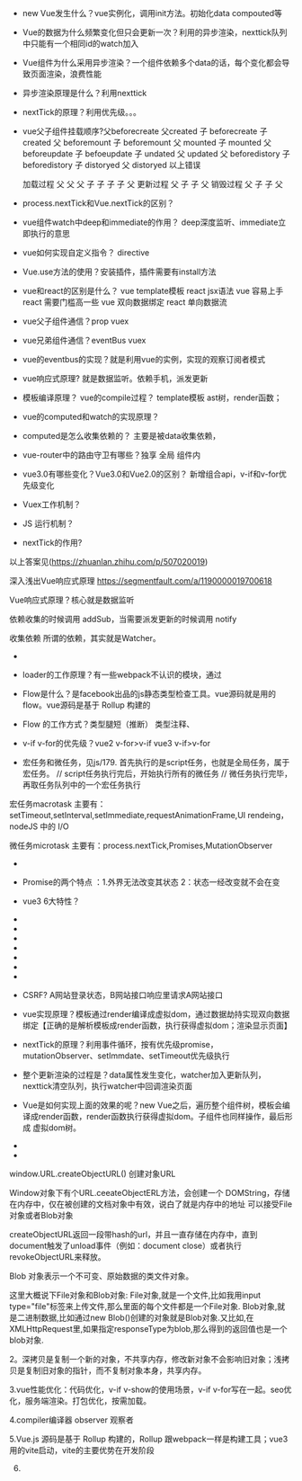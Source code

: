 * new Vue发生什么？vue实例化，调用init方法。初始化data compouted等

* Vue的数据为什么频繁变化但只会更新一次？利用的异步渲染，nexttick队列中只能有一个相同id的watch加入

* Vue组件为什么采用异步渲染？一个组件依赖多个data的话，每个变化都会导致页面渲染，浪费性能

* 异步渲染原理是什么？利用nexttick

* nextTick的原理？利用优先级。。。

* vue父子组件挂载顺序?父beforecreate 父created 子 beforecreate 子 created 父 beforemount 子 beforemount 父 mounted 子 mounted 父 beforeupdate 子 befoeupdate 子 undated 父 updated 父 beforedistory 子 beforedistory 子 distoryed 父 distoryed
以上错误

    加载过程 父 父 父 子 子 子 子 父
    更新过程 父 子 子 父
    销毁过程 父 子 子 父 


* process.nextTick和Vue.nextTick的区别？

* vue组件watch中deep和immediate的作用？
    deep深度监听、immediate立即执行的意思

* vue如何实现自定义指令？
    directive

* Vue.use方法的使用？安装插件，插件需要有install方法

* vue和react的区别是什么？
    vue template模板 react jsx语法
    vue 容易上手 react 需要门槛高一些
    vue 双向数据绑定 react 单向数据流


* vue父子组件通信？prop vuex

* vue兄弟组件通信？eventBus vuex

* vue的eventbus的实现？就是利用vue的实例，实现的观察订阅者模式

* vue响应式原理? 就是数据监听。依赖手机，派发更新

* 模板编译原理？ vue的compile过程？ template模板 ast树，render函数；

* vue的computed和watch的实现原理？

* computed是怎么收集依赖的？ 主要是被data收集依赖，

* vue-router中的路由守卫有哪些？独享 全局 组件内

* vue3.0有哪些变化？Vue3.0和Vue2.0的区别？ 新增组合api，v-if和v-for优先级变化

* Vuex工作机制？

* JS 运⾏机制？

* nextTick的作用?



以上答案见(https://zhuanlan.zhihu.com/p/507020019)



深入浅出Vue响应式原理 https://segmentfault.com/a/1190000019700618

Vue响应式原理？核心就是数据监听



依赖收集的时候调用 addSub，当需要派发更新的时候调用 notify

收集依赖 所谓的依赖，其实就是Watcher。

* 

* loader的工作原理？有一些webpack不认识的模块，通过

* Flow是什么？是facebook出品的js静态类型检查工具。vue源码就是用的flow。vue源码是基于 Rollup 构建的

* Flow 的工作方式？类型腿短（推断） 类型注释、

* v-if v-for的优先级？vue2 v-for>v-if vue3 v-if>v-for


* 宏任务和微任务，见js/179.
首先执行的是script任务，也就是全局任务，属于宏任务。
// script任务执行完后，开始执行所有的微任务
// 微任务执行完毕，再取任务队列中的一个宏任务执行

宏任务macrotask 主要有：setTimeout,setInterval,setImmediate,requestAnimationFrame,UI rendeing，nodeJS 中的 I/O

微任务microtask 主要有：process.nextTick,Promises,MutationObserver


* 

* Promise的两个特点 ：1.外界无法改变其状态 2：状态一经改变就不会在变

* vue3 6大特性？

* 

* 

* 

* 

* 

* 

* 

* CSRF? A网站登录状态，B网站接口响应里请求A网站接口

* vue实现原理？模板通过render编译成虚拟dom，通过数据劫持实现双向数据
绑定【正确的是解析模板成render函数，执行获得虚拟dom；渲染显示页面】

* nextTick的原理？利用事件循环，按有优先级promise，mutationObserver、setImmdate、setTimeout优先级执行

* 整个更新渲染的过程是？data属性发生变化，watcher加入更新队列，
nexttick清空队列，执行watcher中回调渲染页面

  

* Vue是如何实现上面的效果的呢？new Vue之后，遍历整个组件树，模板会编
译成render函数，render函数执行获得虚拟dom。子组件也同样操作，最后形成
虚拟dom树。

* 

*


window.URL.createObjectURL() 创建对象URL


Window对象下有个URL.ceeateObjectERL方法，会创建一个 DOMString，存储在内存中，仅在被创建的文档对象中有效，说白了就是内存中的地址
可以接受File对象或者Blob对象

createObjectURL返回一段带hash的url，并且一直存储在内存中，直到document触发了unload事件（例如：document close）或者执行revokeObjectURL来释放。


Blob 对象表示一个不可变、原始数据的类文件对象。


这里大概说下File对象和Blob对象:
File对象,就是一个文件,比如我用input type="file"标签来上传文件,那么里面的每个文件都是一个File对象.
Blob对象,就是二进制数据,比如通过new Blob()创建的对象就是Blob对象.又比如,在XMLHttpRequest里,如果指定responseType为blob,那么得到的返回值也是一个blob对象.


2。深拷贝是复制一个新的对象，不共享内存，修改新对象不会影响旧对象；浅拷贝是复制旧对象的指针，而不复制对象本身，共享内存。

3.vue性能优化：代码优化，v-if v-show的使用场景，v-if v-for写在一起。seo优化，服务端渲染。打包优化，按需加载。

4.compiler编译器 observer 观察者

5.Vue.js 源码是基于 Rollup 构建的，Rollup 跟webpack一样是构建工具；vue3用的vite启动，vite的主要优势在开发阶段

6.







